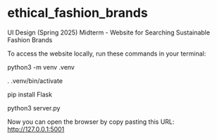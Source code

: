 # ethical_fashion_brands
UI Design (Spring 2025) Midterm - Website for Searching Sustainable Fashion Brands

To access the website locally, run these commands in your terminal:

  python3 -m venv .venv

  . .venv/bin/activate

  pip install Flask

  python3 server.py

Now you can open the browser by copy pasting this URL: http://127.0.0.1:5001


